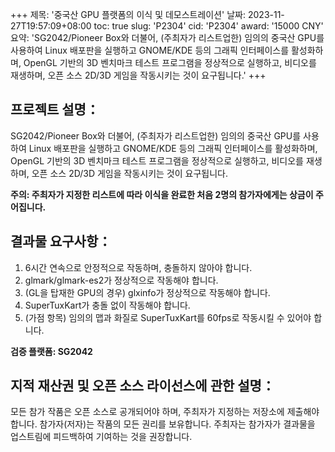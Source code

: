 +++
제목: '중국산 GPU 플랫폼의 이식 및 데모스트레이션'
날짜: 2023-11-27T19:57:09+08:00
toc: true
slug: 'P2304'
cid: 'P2304'
award: '15000 CNY'
요약: 'SG2042/Pioneer Box와 더불어, (주최자가 리스트업한) 임의의 중국산 GPU를 사용하여 Linux 배포판을 실행하고 GNOME/KDE 등의 그래픽 인터페이스를 활성화하며, OpenGL 기반의 3D 벤치마크 테스트 프로그램을 정상적으로 실행하고, 비디오를 재생하며, 오픈 소스 2D/3D 게임을 작동시키는 것이 요구됩니다.'
+++

## 프로젝트 설명：

SG2042/Pioneer Box와 더불어, (주최자가 리스트업한) 임의의 중국산 GPU를 사용하여 Linux 배포판을 실행하고 GNOME/KDE 등의 그래픽 인터페이스를 활성화하며, OpenGL 기반의 3D 벤치마크 테스트 프로그램을 정상적으로 실행하고, 비디오를 재생하며, 오픈 소스 2D/3D 게임을 작동시키는 것이 요구됩니다.

**주의: 주최자가 지정한 리스트에 따라 이식을 완료한 처음 2명의 참가자에게는 상금이 주어집니다.**

## 결과물 요구사항：

1. 6시간 연속으로 안정적으로 작동하며, 충돌하지 않아야 합니다.
2. glmark/glmark-es2가 정상적으로 작동해야 합니다.
3. (GL을 탑재한 GPU의 경우) glxinfo가 정상적으로 작동해야 합니다.
4. SuperTuxKart가 충돌 없이 작동해야 합니다.
5. (가점 항목) 임의의 맵과 화질로 SuperTuxKart를 60fps로 작동시킬 수 있어야 합니다.

**검증 플랫폼: SG2042**

## 지적 재산권 및 오픈 소스 라이선스에 관한 설명：

모든 참가 작품은 오픈 소스로 공개되어야 하며, 주최자가 지정하는 저장소에 제출해야 합니다. 참가자(저자)는 작품의 모든 권리를 보유합니다. 주최자는 참가자가 결과물을 업스트림에 피드백하여 기여하는 것을 권장합니다.